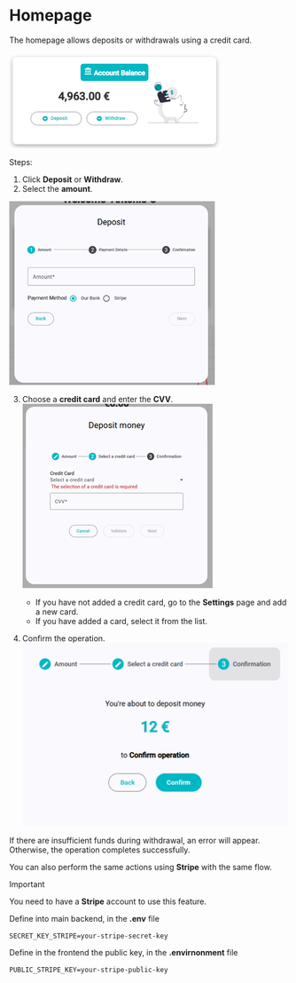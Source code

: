 # Homepage

The homepage allows deposits or withdrawals using a credit card.

![Homepage User Interface](./images/home-page-user.png)

Steps:
1. Click **Deposit** or **Withdraw**.
2. Select the **amount**.  

![Deposit-Amount](./images/deposit1.png)

3. Choose a **credit card** and enter the **CVV**.
![Deposit-Card](./images/deposit2.png)

   - If you have not added a credit card, go to the **Settings** page and add a new card.
    - If you have added a card, select it from the list.
4. Confirm the operation.
![Deposit-Confirm](./images/deposit3.png)

If there are insufficient funds during withdrawal, an error will appear. Otherwise, the operation completes successfully.

You can also perform the same actions using **Stripe** with the same flow.

> [!IMPORTANT]
> You need to have a **Stripe** account to use this feature.

Define into main backend, in the **.env** file
```env
SECRET_KEY_STRIPE=your-stripe-secret-key
```
Define in the frontend the public key, in the **.envirnonment** file
```env
PUBLIC_STRIPE_KEY=your-stripe-public-key
```

